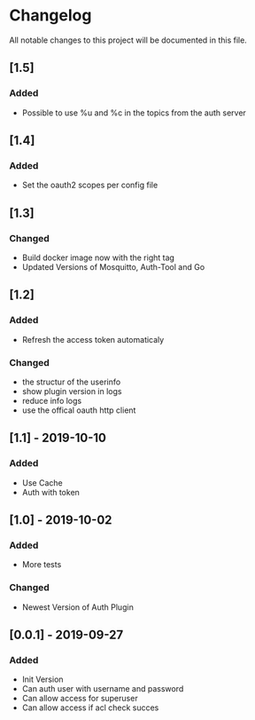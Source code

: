 # Changelog

All notable changes to this project will be documented in this file.

## [1.5]

### Added

- Possible to use %u and %c in the topics from the auth server

## [1.4]

### Added

- Set the oauth2 scopes per config file

## [1.3]

### Changed

- Build docker image now with the right tag
- Updated Versions of Mosquitto, Auth-Tool and Go

## [1.2]

### Added

- Refresh the access token automaticaly

### Changed

- the structur of the userinfo
- show plugin version in logs
- reduce info logs
- use the offical oauth http client

## [1.1] - 2019-10-10

### Added

- Use Cache
- Auth with token

## [1.0] - 2019-10-02

### Added

- More tests

### Changed

- Newest Version of Auth Plugin

## [0.0.1] - 2019-09-27

### Added

- Init Version
- Can auth user with username and password
- Can allow access for superuser
- Can allow access if acl check succes
